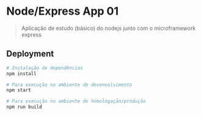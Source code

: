 # Node/Express App 01

> Aplicação de estudo (básico) do nodejs junto com o microframework express

## Deployment

```bash
# Instalação de dependências
npm install

# Para execução no ambiente de desenvolvimento
npm start

# Para execução no ambiente de homologação/produção
npm run build
```
